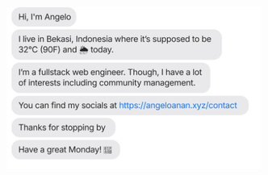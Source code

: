 [![Hi, I'm Angelo. I live in Bekasi, Indonesia. I am a fullstack web engineer. Though, I have a lot of interests including community management. You can find my socials at https://angeloanan.xyz/contact. Thanks for stopping by, have a great day!](./out/output.svg)](https://angeloanan.xyz/contact)
